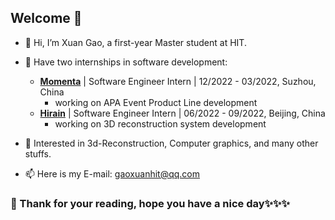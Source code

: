 ## Welcome 🎊

- 👋 Hi, I’m Xuan Gao, a first-year Master student at HIT.

- 🔭 Have two internships in software development:
  -   [**Momenta**](https://www.momenta.cn/en/) | Software Engineer Intern | 12/2022 - 03/2022, Suzhou, China
      -   working on APA Event Product Line development
  -   [**Hirain**](http://en.hirain.com/) | Software Engineer Intern | 06/2022 - 09/2022, Beijing, China
      -   working on 3D reconstruction system development

- 🌱 Interested in 3d-Reconstruction, Computer graphics, and many other stuffs.

- 📫 Here is my E-mail: gaoxuanhit@qq.com

### 💞️ Thank for your reading, hope you have a nice day✨✨✨

<!---
Terry-GX/Terry-GX is a ✨ special ✨ repository because its `README.md` (this file) appears on your GitHub profile.
You can click the Preview link to take a look at your changes.
- 🔭 I want to be a full-stack developer, and I'll try my best
--->
